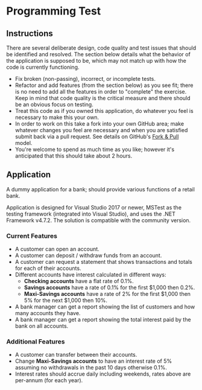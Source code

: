 Programming Test
========

Instructions
------------

There are several deliberate design, code quality and test issues that should be identified and resolved. The section below details what the behavior of the application is supposed to be, which may not match up with how the code is currently functioning.

* Fix broken (non-passing), incorrect, or incomplete tests.
* Refactor and add features (from the section below) as you see fit; there is no need to add all the features in order to "complete" the exercise. Keep in mind that code quality is the critical measure and there should be an obvious focus on testing.
* Treat this code as if you owned this application, do whatever you feel is necessary to make this your own.
* In order to work on this take a fork into your own GitHub area; make whatever changes you feel are necessary and when you are satisfied submit back via a pull request. See details on GitHub's [Fork & Pull](https://help.github.com/articles/using-pull-requests) model.
* You're welcome to spend as much time as you like; however it's anticipated that this should take about 2 hours.

Application
-----------

A dummy application for a bank; should provide various functions of a retail bank.

Application is designed for Visual Studio 2017 or newer, MSTest as the testing framework (integrated into Visual Studio), and uses the .NET Framework v4.7.2. The solution is compatible with the community version.

### Current Features

* A customer can open an account.
* A customer can deposit / withdraw funds from an account.
* A customer can request a statement that shows transactions and totals for each of their accounts.
* Different accounts have interest calculated in different ways:
  * **Checking accounts** have a flat rate of 0.1%.
  * **Savings accounts** have a rate of 0.1% for the first $1,000 then 0.2%.
  * **Maxi-Savings accounts** have a rate of 2% for the first $1,000 then 5% for the next $1,000 then 10%.
* A bank manager can get a report showing the list of customers and how many accounts they have.
* A bank manager can get a report showing the total interest paid by the bank on all accounts.

### Additional Features

* A customer can transfer between their accounts.
* Change **Maxi-Savings accounts** to have an interest rate of 5% assuming no withdrawals in the past 10 days otherwise 0.1%.
* Interest rates should accrue daily including weekends, rates above are per-annum (for each year).